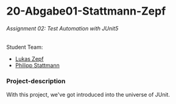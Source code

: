 # 20-Abgabe01-Stattmann-Zepf
###### Assignment 02: Test Automation with JUnit5

Student Team:
- [Lukas Zepf](https://github.com/LukasZepf)
- [Philipp Stattmann](https://github.com/OPS-Philipp)

### Project-description
With this project, we've got introduced into the universe of JUnit.
